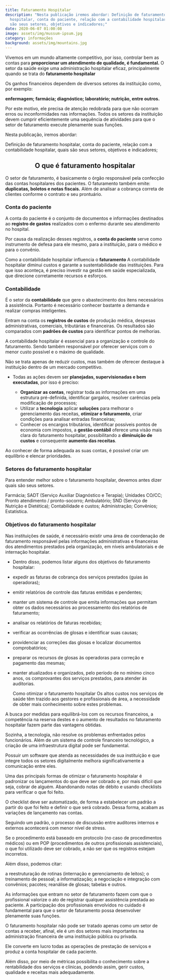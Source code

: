 ```yaml
---
title: Faturamento Hospitalar
description: "Nesta publicação iremos abordar: Definição de faturamento
  hospitalar, conta do paciente, relação com a contabilidade hospitalar, quais
  são seus setores, objetivos e indicadores;"
date: 2020-06-07 01:00:08
image: assets/img/mussum-ipsum.jpg
category: informações
background: assets/img/mountains.jpg
---
```

Vivemos em um mundo altamente competitivo, por isso, controlar bem as contas para **proporcionar um atendimento de qualidade, é fundamental.** O setor da saúde exige uma administração hospitalar eficaz, principalmente quando se trata do **faturamento hospitalar**

Os ganhos financeiros dependem de diversos setores da instituição como, por exemplo:

**enfermagem; farmácia; diagnóstico; laboratório; nutrição, entre outros.**

Por este motivo, ele precisa de atenção redobrada para que não ocorram erros ou inconformidades nas informações. Todos os setores da instituição devem cumprir eficientemente uma sequência de atividades para que o setor de faturamento execute plenamente suas funções.

Nesta publicação, iremos abordar:

Definição de faturamento hospitalar, conta do paciente, relação com a contabilidade hospitalar, quais são seus setores, objetivos e indicadores;

## **<center>O que é faturamento hospitalar</center>** 

O setor de faturamento, é basicamente o órgão responsável pela confecção das contas hospitalares dos pacientes. O faturamento também emite: **duplicatas, boletos e notas fiscais.** Além de analisar a cobrança correta de clientes conforme o contrato e seu prontuário.

### **Conta do paciente** 

A conta do paciente é o conjunto de documentos e informações destinados ao **registro de gastos** realizados com o enfermo durante seu atendimento no hospital.

Por causa da realização desses registros, a **conta do paciente** serve como instrumento de defesa para ele mesmo, para a instituição, para o médico e para o convênio.

Como a contabilidade hospitalar influencia o **faturamento** A contabilidade hospitalar diminui custos e garante a sustentabilidade das instituições. Para que isso aconteça, é preciso investir na gestão em saúde especializada, que direcione corretamente recursos e esforços.

### **Contabilidade**

É o setor da **contabilidade** que gere o abastecimento dos itens necessários à assistência. Portanto é necessário conhecer bastante a demanda e realizar compras inteligentes.

Entram na conta os **registros de custos** de produção médica, despesas administrativas, comerciais, tributárias e financeiras. Os resultados são comparados com **padrões de custos** para identificar pontos de melhorias.

A contabilidade hospitalar é essencial para a organização e controle do faturamento. Sendo também responsável por oferecer serviços com o menor custo possível e o máximo de qualidade.

Não se trata apenas de reduzir custos, mas também de oferecer destaque à instituição dentro de um mercado competitivo.

* Todas as ações devem ser **planejadas, supervisionadas e bem executadas**, por isso é preciso:

  * **Organizar as contas**, registrar toda as informações em uma estrutura pré-definida, identificar gargalos, resolver carências pela modificação de processos;
  * Utilizar a **tecnologia** aplicar **soluções** para melhorar o gerenciamento das receitas, **otimizar o faturamento**, criar condições para analisar entradas financeiras;
  * Conhecer os encargos tributários, identificar possíveis pontos de economia com impostos, a **gestão contábil** oferece uma visão mais clara do faturamento hospitalar, possibilitando a **diminuição de custos** e consequente **aumento das receitas**. 

Ao conhecer de forma adequada as suas contas, é possível criar um equilíbrio e elencar prioridades.

### **Setores do faturamento hospitalar**

Para entender melhor sobre o faturamento hospitalar, devemos antes dizer quais são seus setores.

Farmácia; SADT (Serviço Auxiliar Diagnóstico e Terapia); Unidades CO/CC;
Pronto atendimento / pronto-socorro;
Ambulatório;
SND (Serviço de Nutrição e Dietética);
Contabilidade e custos;
Administração;
Convênios;
Estatística.

### **Objetivos do faturamento hospitalar**

Nas instituições de saúde, é necessário existir uma área de coordenação de faturamento responsável pelas informações administrativas e financeiras dos atendimentos prestados pela organização, em níveis ambulatoriais e de internação hospitalar.

* Dentro disso, podemos listar alguns dos objetivos do faturamento hospitalar:
* expedir as faturas de cobrança dos serviços prestados (guias às operadoras);
*  emitir relatórios de controle das faturas emitidas e pendentes; 
* manter um sistema de controle que emita informações que permitam obter os dados necessários ao processamento dos relatórios de faturamento;
* analisar os relatórios de faturas recebidas;
* verificar as ocorrências de glosas e identificar suas causas;
* providenciar as correções das glosas e localizar documentos comprobatórios;
* preparar os recursos de glosas às operadoras para correção e pagamento das mesmas;
* manter atualizados e organizados, pelo período de no mínimo cinco anos, os comprovantes dos serviços prestados, para atender às auditorias.


  Como otimizar o faturamento hospitalar
  Os altos custos nos serviços de saúde têm trazido aos gestores e profissionais de área, a necessidade de obter mais conhecimento sobre estes problemas.

A busca por medidas para equilibrá-los com os recursos financeiros, a competência na reserva destes e o aumento de resultados no faturamento hospitalar fazem parte das vantagens obtidas.

Sozinha, a tecnologia, não resolve os problemas enfrentados pelos funcionários. Além de um sistema de controle financeiro tecnológico, a criação de uma infraestrutura digital pode ser fundamental.

Possuir um software que atenda as necessidades de sua instituição e que integre todos os setores digitalmente melhora significativamente a comunicação entre eles.

Uma das principais formas de otimizar o faturamento hospitalar é padronizar os lançamentos do que deve ser cobrado e, por mais difícil que seja, cobrar de alguém. Abandonando notas de débito e usando checklists para verificar o que foi feito.

O checklist deve ser automatizado, de forma a estabelecer um padrão a partir do que foi feito e definir o que será cobrado. Dessa forma, acabam as variações de lançamento nas contas.

Seguindo um padrão, o processo de discussão entre auditores internos e externos acontecerá com menor nível de stress.

Se o procedimento está baseado em protocolo (no caso de procedimentos médicos) ou em POP (procedimentos de outros profissionais assistenciais), o que foi utilizado deve ser cobrado, a não ser que os registros estejam incorretos.

Além disso, podemos citar:

a reestruturação de rotinas (internação e gerenciamento de leitos); o treinamento de pessoal; a informatização;
a negociação e integração com convênios;
pacotes;
reanálise de glosas;
tabelas e outros.

As informações que entram no setor de faturamento fazem com que o profissional valorize o ato de registrar qualquer assistência prestada ao paciente. A participação dos profissionais envolvidos no cuidado é fundamental para que o setor de faturamento possa desenvolver plenamente suas funções.

O faturamento hospitalar não pode ser tratado apenas como um setor de contas a receber, afinal, ele é um dos setores mais importantes na administração financeira de uma instituição pública ou privada.

Ele converte em lucro todas as operações de prestação de serviços e produz a conta hospitalar de cada paciente.

Além disso, por meio de métricas possibilita o conhecimento sobre a rentabilidade dos serviços e clínicas, podendo assim, gerir custos, qualidade e receitas mais adequadamente.